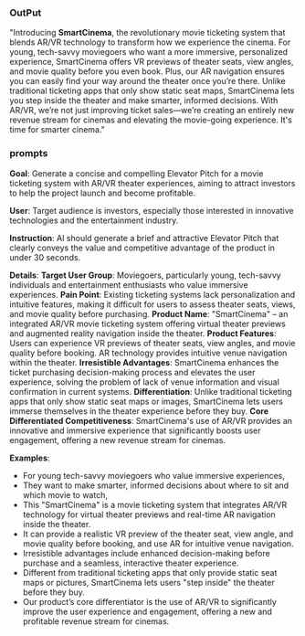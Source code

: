 ### OutPut

"Introducing **SmartCinema**, the revolutionary movie ticketing system that blends AR/VR technology to transform how we experience the cinema. For young, tech-savvy moviegoers who want a more immersive, personalized experience, SmartCinema offers VR previews of theater seats, view angles, and movie quality before you even book. Plus, our AR navigation ensures you can easily find your way around the theater once you’re there. Unlike traditional ticketing apps that only show static seat maps, SmartCinema lets you step inside the theater and make smarter, informed decisions. With AR/VR, we’re not just improving ticket sales—we’re creating an entirely new revenue stream for cinemas and elevating the movie-going experience. It's time for smarter cinema."

### **prompts**

**Goal**:
Generate a concise and compelling Elevator Pitch for a movie ticketing system with AR/VR theater experiences, aiming to attract investors to help the project launch and become profitable.

**User**:
Target audience is investors, especially those interested in innovative technologies and the entertainment industry.

**Instruction**:
AI should generate a brief and attractive Elevator Pitch that clearly conveys the value and competitive advantage of the product in under 30 seconds.

**Details**:
**Target User Group**: Moviegoers, particularly young, tech-savvy individuals and entertainment enthusiasts who value immersive experiences.
**Pain Point**: Existing ticketing systems lack personalization and intuitive features, making it difficult for users to assess theater seats, views, and movie quality before purchasing.
**Product Name**: "SmartCinema" – an integrated AR/VR movie ticketing system offering virtual theater previews and augmented reality navigation inside the theater.
**Product Features**: Users can experience VR previews of theater seats, view angles, and movie quality before booking. AR technology provides intuitive venue navigation within the theater.
**Irresistible Advantages**: SmartCinema enhances the ticket purchasing decision-making process and elevates the user experience, solving the problem of lack of venue information and visual confirmation in current systems.
**Differentiation**: Unlike traditional ticketing apps that only show static seat maps or images, SmartCinema lets users immerse themselves in the theater experience before they buy.
**Core Differentiated Competitiveness**: SmartCinema's use of AR/VR provides an innovative and immersive experience that significantly boosts user engagement, offering a new revenue stream for cinemas.

**Examples**:

- For young tech-savvy moviegoers who value immersive experiences,
- They want to make smarter, informed decisions about where to sit and which movie to watch,
- This "SmartCinema" is a movie ticketing system that integrates AR/VR technology for virtual theater previews and real-time AR navigation inside the theater.
- It can provide a realistic VR preview of the theater seat, view angle, and movie quality before booking, and use AR for intuitive venue navigation.
- Irresistible advantages include enhanced decision-making before purchase and a seamless, interactive theater experience.
- Different from traditional ticketing apps that only provide static seat maps or pictures, SmartCinema lets users "step inside" the theater before they buy.
- Our product’s core differentiator is the use of AR/VR to significantly improve the user experience and engagement, offering a new and profitable revenue stream for cinemas.
